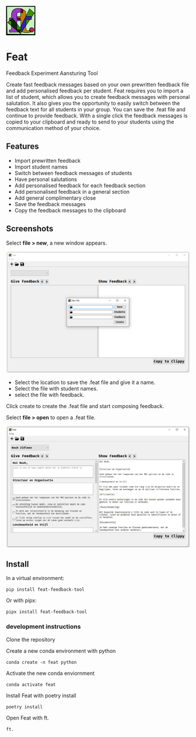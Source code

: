 <img src="src/feat/resources/FT-logo128.jpg" alt="FEAT Logo" width="80" height="80">

# Feat
Feedback Experiment Aansturing Tool

Create fast feedback messages based on your own prewritten feedback file and add personalised feedback per student. Feat requires you to import a list of student, which allows you to create feedback messages with personal salutation. It also gives you the opportunity to easily switch between the feedback text for all students in your group. You can save the .feat file and continue to provide feedback. With a single click the feedback messages is copied to your clipboard and ready to send to your students using the communication method of your choice. 

## Features
* Import prewritten feedback
* Import student names
* Switch between feedback messages of students
* Have personal salutations
* Add personalised feedback for each feedback section
* Add personalised feedback in a general section
* Add general complimentary close
* Save the feedback messages
* Copy the feedback messages to the clipboard

## Screenshots
Select **file > new**, a new window appears. 

![Screenshot new file](docs/images/Screenshot_new.png)

* Select the location to save the .feat file and give it a name.
* Select the file with student names.
* select the file with feedback.

Click create to create the .feat file and start composing feedback. 

Select **file > open** to open a .feat file. 

![Screenshot new file](docs/images/Screenshot_open.png)

## Install
In a virtual environment:
```
pip install feat-feedback-tool
```

Or with pipx:
```
pipx install feat-feedback-tool
```

### development instructions
Clone the repository

Create a new conda environment with python
```
conda create -n feat python
``` 
Activate the new conda enviornment
```
conda activate feat
```
Install Feat with poetry install
```
poetry install
```
Open Feat with ft. 
```
ft.
```